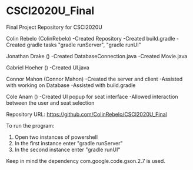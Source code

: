 # CSCI2020U_Final
Final Project Repository for CSCI2020U

Colin Rebelo (ColinRebelo)
-Created Repository 
-Created build.gradle
-Created gradle tasks "gradle runServer", "gradle runUI"

Jonathan Drake ()
-Created DatabaseConnection.java 
-Created Movie.java

Gabriel Hoeher ()
-Created UI.java

Connor Mahon (Connor Mahon)
-Created the server and client 
-Assisted with working on Database 
-Assisted with build.gradle

Cole Anam ()
-Created UI popup for seat interface 
-Allowed interaction between the user and seat selection




Repository URL:
https://github.com/ColinRebelo/CSCI2020U_Final


To run the program:
1. Open two instances of powershell
2. In the first instance enter "gradle runServer"
3. In the second instance enter "gradle runUI"

Keep in mind the dependency com.google.code.gson.2.7 is used.
